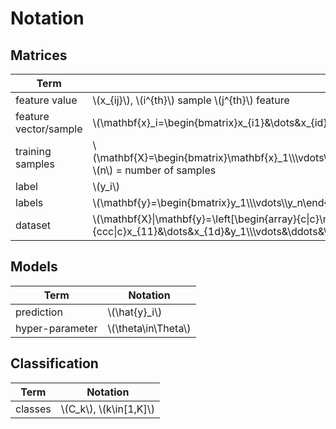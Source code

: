 # Notation

## Matrices

Term|Notation
-|-
feature value|\\(x_{ij}\\), \\(i^{th}\\) sample \\(j^{th}\\) feature
feature vector/sample|\\(\mathbf{x}\_i=\begin{bmatrix}x_{i1}&\dots&x_{id}\end{bmatrix}\\), \\(d\\) = number of features
training samples|\\(\mathbf{X}=\begin{bmatrix}\mathbf{x}\_1\\\\\vdots\\\\\mathbf{x}\_n\end{bmatrix}=\begin{bmatrix}x_{11}&\dots&x_{1d}\\\\\vdots&\ddots&\vdots\\\\x_{n1}&\dots&x_{nd}\end{bmatrix}\\), \\(n\\) = number of samples
label|\\(y_i\\)
labels|\\(\mathbf{y}=\begin{bmatrix}y_1\\\\\vdots\\\\y_n\end{bmatrix}\\)
dataset|\\(\mathbf{X}\|\mathbf{y}=\left[\begin{array}{c\|c}\mathbf{x}\_1&y\_1\\\\\vdots&\vdots\\\\\mathbf{x}\_n&y\_n\end{array}\right]=\left[\begin{array}{ccc\|c}x_{11}&\dots&x_{1d}&y_1\\\\\vdots&\ddots&\vdots&\vdots\\\\x_{n1}&\dots&x_{nd}&y_n\end{array}\right]\\)

## Models

Term|Notation
-|-
prediction|\\(\hat{y}_i\\)
hyper-parameter|\\(\theta\in\Theta\\)

## Classification

Term|Notation
-|-
classes|\\(C_k\\), \\(k\in[1,K]\\)